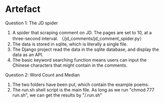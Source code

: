 # Artefact
Question 1: The JD spider
1. A spider that scraping comment on JD. The pages are set to 10, at a three-second interval. （/jd_comments/jd_comment_spider.py）
2. The data is stored in sqlite, which is literally a single file.
3. The Django project read the data in the sqlite database, and display the data as an API.
4. The basic keyword searching function means users can input the Chinese characters that might contain in the comments.

Question 2: Word Count and Median
1. The two folders have been put, which contain the example poems.
2. The run.sh shell script is the main file. As long as we run "chmod 777 run.sh", we can get the results by "/.run.sh"
